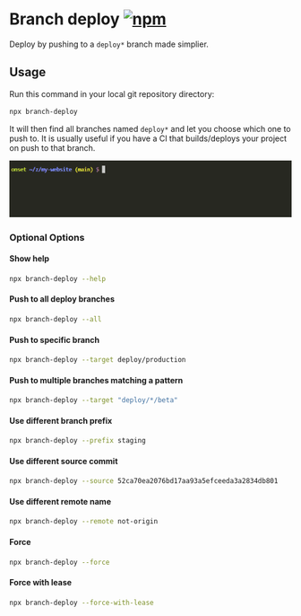 # Branch deploy [![npm](https://img.shields.io/npm/v/branch-deploy.svg)](https://www.npmjs.com/package/branch-deploy)

Deploy by pushing to a `deploy*` branch made simplier.

## Usage

Run this command in your local git repository directory:

```bash
npx branch-deploy
```

It will then find all branches named `deploy*` and let you choose which one to push to. It is usually useful if you have a CI that builds/deploys your project on push to that branch.

![demo screencast](https://raw.githubusercontent.com/FilipChalupa/branch-deploy/HEAD/screencast.gif)

### Optional Options

#### Show help

```bash
npx branch-deploy --help
```

#### Push to all deploy branches

```bash
npx branch-deploy --all
```

#### Push to specific branch

```bash
npx branch-deploy --target deploy/production
```

#### Push to multiple branches matching a pattern

```bash
npx branch-deploy --target "deploy/*/beta"
```

#### Use different branch prefix

```bash
npx branch-deploy --prefix staging
```

#### Use different source commit

```bash
npx branch-deploy --source 52ca70ea2076bd17aa93a5efceeda3a2834db801
```

#### Use different remote name

```bash
npx branch-deploy --remote not-origin
```

#### Force

```bash
npx branch-deploy --force
```

#### Force with lease

```bash
npx branch-deploy --force-with-lease
```
